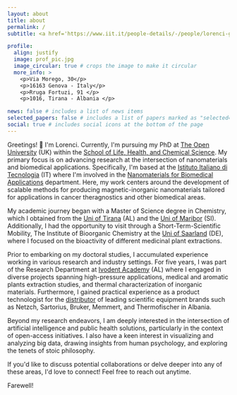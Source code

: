 ```yaml
---
layout: about
title: about
permalink: /
subtitle: <a href='https://www.iit.it/people-details/-/people/lorenci-gjurgjaj'> Istituto Italiano di Tecnologia, via Morego 30, 16163 Genoa, Italy </a>, <a href='https://ivodent.edu.al/research'> Ivodent Academy, rruga Fortuzi 91, 1016, Tirana, Albania </a>

profile:
  align: justify
  image: prof_pic.jpg
  image_circular: true # crops the image to make it circular
  more_info: >
    <p>Via Morego, 30</p>
    <p>16163 Genova - Italy</p>
    <p>Rruga Fortuzi, 91 </p>
    <p>1016, Tirana - Albania </p>

news: false # includes a list of news items
selected_papers: false # includes a list of papers marked as "selected={true}"
social: true # includes social icons at the bottom of the page
---
```


Greetings! 👋
I'm Lorenci. Currently, I'm pursuing my PhD at [The Open University](https://www.open.ac.uk/) (UK) within the [School of Life, Health, and Chemical Science](https://www5.open.ac.uk/stem/life-health-chemical-sciences/). My primary focus is on advancing research at the intersection of nanomaterials and biomedical applications. Specifically, I'm based at the [Istituto Italiano di Tecnologia](https://www.iit.it/it/home) (IT) where I'm involved in the [Nanomaterials for Biomedical Applications](https://nanobio.iit.it/) department. Here, my work centers around the development of scalable methods for producing magnetic-inorganic nanomaterials tailored for applications in cancer theragnostics and other biomedical areas.

My academic journey began with a Master of Science degree in Chemistry, which I obtained from the [Uni of Tirana](https://fshn.edu.al/) (AL) and the [Uni of Maribor](https://www.fkkt.um.si/) (SI). Additionally, I had the opportunity to visit through a Short-Term-Scientific Mobility, The Institute of Bioorganic Chemistry at the [Uni of Saarland](https://www.uni-saarland.de/en/fachrichtung/pharmazie.html) (DE), where I focused on the bioactivity of different medicinal plant extractions.

Prior to embarking on my doctoral studies, I accumulated experience working in various research and industry settings. For five years, I was part of the Research Department at [Ivodent Academy](https://ivodent.edu.al/research) (AL) where I engaged in diverse projects spanning high-pressure applications, medical and aromatic plants extraction studies, and thermal characterization of inorganic materials. Furthermore, I gained practical experience as a product technologist for the [distributor](https://krijon.al/) of leading scientific equipment brands such as Netzch, Sartorius, Bruker, Memmert, and Thermofischer in Albania.

Beyond my research endeavors, I am deeply interested in the intersection of artificial intelligence and public health solutions, particularly in the context of open-access initiatives. I also have a keen interest in visualizing and analyzing big data, drawing insights from human psychology, and exploring the tenets of stoic philosophy.

If you'd like to discuss potential collaborations or delve deeper into any of these areas, I'd love to connect! Feel free to reach out anytime.

Farewell!
